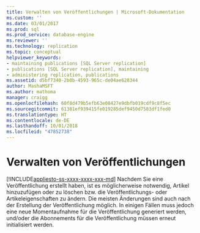 ```yaml
---
title: Verwalten von Veröffentlichungen | Microsoft-Dokumentation
ms.custom: ''
ms.date: 03/01/2017
ms.prod: sql
ms.prod_service: database-engine
ms.reviewer: ''
ms.technology: replication
ms.topic: conceptual
helpviewer_keywords:
- maintaining publications [SQL Server replication]
- publications [SQL Server replication], maintaining
- administering replication, publications
ms.assetid: d5bf7340-2b0b-4593-965c-de04ae628344
author: MashaMSFT
ms.author: mathoma
manager: craigg
ms.openlocfilehash: 60f8d479b5efb63e08427e9dbfb019cdf9c8f5ec
ms.sourcegitcommit: 61381ef939415fe019285def9450d7583df1fed0
ms.translationtype: HT
ms.contentlocale: de-DE
ms.lasthandoff: 10/01/2018
ms.locfileid: "47852738"
---
```

# <a name="maintain-publications"></a>Verwalten von Veröffentlichungen
[!INCLUDE[appliesto-ss-xxxx-xxxx-xxx-md](../../../includes/appliesto-ss-xxxx-xxxx-xxx-md.md)]
  Nachdem Sie eine Veröffentlichung erstellt haben, ist es möglicherweise notwendig, Artikel hinzuzufügen oder zu löschen bzw. die Veröffentlichungs- oder Artikeleigenschaften zu ändern. Die meisten Änderungen sind auch nach der Erstellung der Veröffentlichung möglich. In einigen Fällen muss jedoch eine neue Momentaufnahme für die Veröffentlichung generiert werden, und/oder die Abonnements für die Veröffentlichung müssen erneut initialisiert werden.
